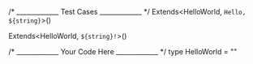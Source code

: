/* _____________ Test Cases _____________ */
Extends<HelloWorld, `Hello, ${string}`>()

Extends<HelloWorld, `${string}!`>()

/* _____________ Your Code Here _____________ */
type HelloWorld = ""